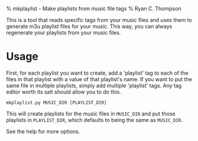 % mkplaylist - Make playlists from music file tags
% Ryan C. Thompson

This is a tool that reads specific tags from your music files and uses
them to generate m3u playlist files for your music. This way, you can
always regenerate your playlists from your music files.

# Usage

First, for each playlist you want to create, add a 'playlist' tag to
each of the files in that playlist with a value of that playlist's
name. If you want to put the same file in multiple playlists, simply
add multiple 'playlist' tags. Any tag editor worth its salt should
allow you to do this.

    mkplaylist.py MUSIC_DIR [PLAYLIST_DIR]

This will create playlists for the music files in `MUSIC_DIR` and put
those playlists in `PLAYLIST_DIR`, which defaults to being the same as
`MUSIC_DIR`.

See the help for more options.
